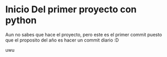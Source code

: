 # Inicio Del primer proyecto con python

Aun no sabes que hace el proyecto, pero este es el primer commit 
puesto que el proposito del año es hacer un commit diario :D

uwu
